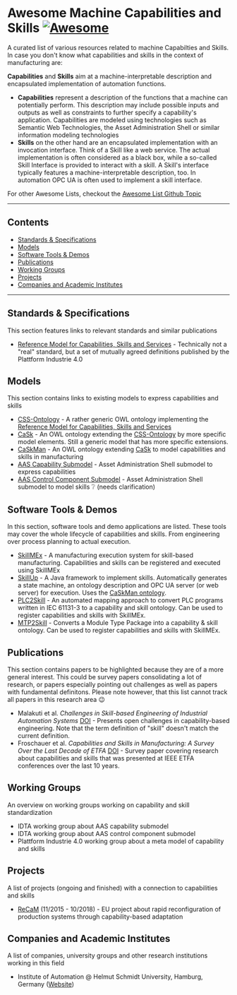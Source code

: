 # Awesome Machine Capabilities and Skills [![Awesome](https://awesome.re/badge-flat2.svg)](https://awesome.re)

A curated list of various resources related to machine Capabilties and Skills. In case you don't know what capabilities and skills in the context of manufacturing are:

**Capabilities** and **Skills** aim at a machine-interpretable description and encapsulated implementation of automation functions. 
- **Capabilities** represent a description of the functions that a machine can potentially perform. This description may include possible inputs and outputs as well as constraints to further specify a capability's application. Capabilities are modeled using technologies such as Semantic Web Technologies, the Asset Administration Shell or similar information modeling technologies 
- **Skills** on the other hand are an encapsulated implementation with an invocation interface. Think of a Skill like a web service. The actual implementation is often considered as a black box, while a so-called Skill Interface is provided to interact with a skill. A Skill's interface typically features a machine-interpretable description, too. In automation OPC UA is often used to implement a skill interface.

For other Awesome Lists, checkout the [Awesome List Github Topic](https://github.com/topics/awesome-list)

<hr>

## Contents
- [Standards & Specifications](https://github.com/aljoshakoecher/awesome-machine-capabilities-and-skills/main/README.md#standards--specifications)
- [Models](https://github.com/aljoshakoecher/awesome-machine-capabilities-and-skills/main/README.md#models)
- [Software Tools & Demos](https://github.com/aljoshakoecher/awesome-machine-capabilities-and-skills/main/README.md#software-tools--demos)
- [Publications](https://github.com/aljoshakoecher/awesome-machine-capabilities-and-skills/main/README.md#publications)
- [Working Groups](https://github.com/aljoshakoecher/awesome-machine-capabilities-and-skills/main/README.md#working-groups)
- [Projects](https://github.com/aljoshakoecher/awesome-machine-capabilities-and-skills/main/README.md#projects)
- [Companies and Academic Institutes](https://github.com/aljoshakoecher/awesome-machine-capabilities-and-skills/main/README.md#companies-and-academic-institutes)

<hr>

## Standards & Specifications
This section features links to relevant standards and similar publications
- [Reference Model for Capabilities, Skills and Services](https://www.plattform-i40.de/IP/Redaktion/EN/Downloads/Publikation/CapabilitiesSkillsServices.html) - Technically not a "real" standard, but a set of mutually agreed definitions published by the Plattform Industrie 4.0


## Models
This section contains links to existing models to express capabilities and skills
- [CSS-Ontology](https://github.com/hsu-aut/css-ontology) - A rather generic OWL ontology implementing the [Reference Model for Capabilities, Skills and Services](https://www.plattform-i40.de/IP/Redaktion/EN/Downloads/Publikation/CapabilitiesSkillsServices.html)
- [CaSk](https://github.com/hsu-aut/cask) - An OWL ontology extending the [CSS-Ontology](https://github.com/hsu-aut/css-ontology) by more specific model elements. Still a generic model that has more specific extensions.
- [CaSkMan](https://github.com/aljoshakoecher/caskman) - An OWL ontology extending [CaSk](https://github.com/hsu-aut/cask) to model capabilities and skills in manufacturing
- [AAS Capability Submodel](https://github.com/admin-shell-io/submodel-templates/tree/main/development/Capability/1/0) - Asset Administration Shell submodel to express capabilities
- [AAS Control Component Submodel](https://github.com/admin-shell-io/submodel-templates/tree/main/development/Control%20Component%20Type%20and%20Control%20Component%20Instance/1/0) - Asset Administration Shell submodel to model skills ❔ (needs clarification)

## Software Tools & Demos
In this section, software tools and demo applications are listed. These tools may cover the whole lifecycle of capabilities and skills. From engineering over process planning to actual execution.
- [SkillMEx](https://github.com/aljoshakoecher/SkillMEx) - A manufacturing execution system for skill-based manufacturing. Capabilities and skills can be registered and executed using SkillMEx
- [SkillUp](https://github.com/aljoshakoecher/skill-up) - A Java framework to implement skills. Automatically generates a state machine, an ontology description and OPC UA server (or web server) for execution. Uses the [CaSkMan ontology](https://github.com/aljoshakoecher/caskman).
- [PLC2Skill](https://github.com/aljoshakoecher/plc2skill) - An automated mapping approach to convert PLC programs written in IEC 61131-3 to a capability and skill ontology. Can be used to register capabilities and skills with SkillMEx.
- [MTP2Skill](https://github.com/hsu-aut/mtp2skill) - Converts a Module Type Package into a capability & skill ontology. Can be used to register capabilities and skills with SkillMEx.

## Publications
This section contains papers to be highlighted because they are of a more general interest. This could be survey papers consolidating a lot of research, or papers especially pointing out challenges as well as papers with fundamental definitons. Please note however, that this list cannot track all papers in this research area 😉 
- Malakuti et al. _Challenges in Skill-based Engineering of Industrial Automation Systems_ [DOI](http://dx.doi.org/10.1109/ETFA.2018.8502635) - Presents open challenges in capability-based engineering. Note that the term definition of "skill" doesn't match the current definition.
- Froschauer et al. _Capabilities and Skills in Manufacturing: A Survey Over the Last Decade of ETFA_ [DOI](http://dx.doi.org/10.1109/ETFA52439.2022.9921560) - Survey paper covering research about capabilities and skills that was presented at IEEE ETFA conferences over the last 10 years.

## Working Groups
An overview on working groups working on capability and skill standardization
- IDTA working group about AAS capability submodel
- IDTA working group about AAS control component submodel
- Plattform Industrie 4.0 working group about a meta model of capability and skills

## Projects
A list of projects (ongoing and finished) with a connection to capabilities and skills
- [ReCaM](https://cordis.europa.eu/project/id/680759) (11/2015 - 10/2018) - EU project about rapid reconfiguration of production systems through capability-based adaptation

## Companies and Academic Institutes
A list of companies, university groups and other research institutions working in this field
- Institute of Automation @ Helmut Schmidt University, Hamburg, Germany ([Website](https://www.hsu-hh.de/aut/))
